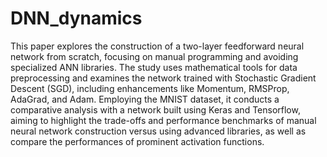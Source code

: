 # DNN_dynamics

This paper explores the construction of a two-layer feedforward neural network from scratch, focusing on manual programming and avoiding specialized ANN libraries. The study uses mathematical tools for data preprocessing and examines the network trained with Stochastic Gradient Descent (SGD), including enhancements like Momentum, RMSProp, AdaGrad, and Adam. Employing the MNIST dataset, it conducts a comparative analysis with a network built using Keras and Tensorflow, aiming to highlight the trade-offs and performance benchmarks of manual neural network construction versus using advanced libraries, as well as compare the performances of prominent activation functions.
